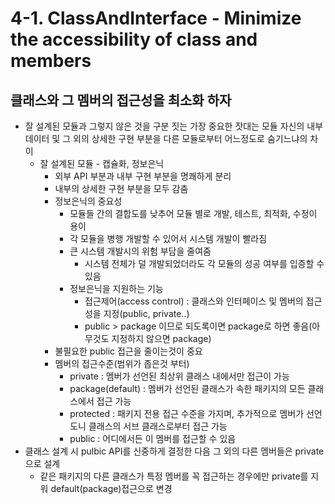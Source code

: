 # 4-1. ClassAndInterface - Minimize the accessibility of class and  members

## 클래스와 그 멤버의 접근성을 최소화 하자

- 잘 설계된 모듈과 그렇지 않은 것을 구분 짓는 가장 중요한 잣대는 모듈 자신의 내부 데이터 및 그 외의 상세한 구현 부분을 다른 모듈로부터 어느정도로 숨기느냐의 차이
  - 잘 설계된 모듈 - 캡슐화, 정보은닉
    - 외부 API 부분과 내부 구현 부분을 명쾌하게 분리
    - 내부의 상세한 구현 부분을 모두 감춤
    - 정보은닉의 중요성
      - 모듈들 간의 결합도를 낮추어 모듈 별로 개발, 테스트, 최적화, 수정이 용이
      - 각 모듈을 병행 개발할 수 있어서 시스템 개발이 빨라짐
      - 큰 시스템 개발시의 위험 부담을 줄여줌
        - 시스템 전체가 덜 개발되었더라도 각 모듈의 성공 여부를 입증할 수 있음
      - 정보은닉을 지원하는 기능
        - 접근제어(access control) : 클래스와 인터페이스 및 멤버의 접근성을 지정(public, private..)
        - public > package 이므로 되도록이면 package로 하면 좋음(아무것도 지정하지 않으면 package)
    - 불필요한 public 접근을 줄이는것이 중요
    - 멤버의 접근수준(범위가 좁은것 부터)
      - private : 멤버가 선언된 최상위 클래스 내에서만 접근이 가능
      - package(default) : 멤버가 선언된 클래스가 속한 패키지의 모든 클래스에서 접근 가능
      - protected : 패키지 전용 접근 수준을 가지며, 추가적으로 멤버가 선언도니 클래스의 서브 클래스로부터 접근 가능
      - public : 어디에서든 이 멤버를 접근할 수 있음
- 클래스 설계 시 pulbic API를 신중하게 결정한 다음 그 외의 다른 멤버들은 private으로 설계
  - 같은 패키지의 다른 클래스가 특정 멤버를 꼭 접근하는 경우에만 private를 지워 default(package)접근으로 변경